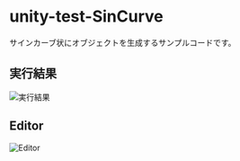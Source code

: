 # unity-test-SinCurve

サインカーブ状にオブジェクトを生成するサンプルコードです。

## 実行結果

![実行結果](https://cdn-ak.f.st-hatena.com/images/fotolife/r/rhythmcan0/20180612/20180612232450.jpg)

## Editor

![Editor](https://cdn-ak.f.st-hatena.com/images/fotolife/r/rhythmcan0/20180612/20180612232453.jpg)
